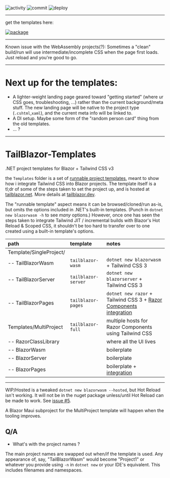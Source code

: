 ![activity](https://img.shields.io/github/commit-activity/m/McNerdius/TailBlazor-Templates)
![commit](https://img.shields.io/github/last-commit/McNerdius/TailBlazor-Templates)
![deploy](https://img.shields.io/github/workflow/status/McNerdius/TailBlazor-Templates/swa-deploy)

---

get the templates here:

[![package](https://img.shields.io/nuget/vpre/McNerdius.TailBlazorTemplates?style=for-the-badge)](https://www.nuget.org/packages/McNerdius.TailBlazorTemplates/)

---

Known issue with the WebAssembly projects(?): Sometimes a "clean" build/run will use intermediate/incomplete CSS when the page first loads.  Just reload and you're good to go.

---

# Next up for the templates:

* A lighter-weight landing page geared toward "getting started" (where ur CSS goes, troubleshooting, ...) rather than the current background/meta stuff.  The new landing page will be native to the project type (`.cshtml`,`xaml`), and the current meta info will be linked to.
* A DI setup.  Maybe some form of the "random person card" thing from the old templates.
* ... ?

---

# TailBlazor-Templates

.NET project templates for Blazor + Tailwind CSS v3

the `Templates` folder is a set of [runnable project templates](https://github.com/dotnet/templating/wiki/Runnable-Project-Templates), meant to show how i integrate Tailwind CSS into Blazor projects. The template itself is a tl;dr of some of the steps taken to set the project up, and is hosted at [tailblazor.net](https://www.tailblazor.net). More details at [tailblazor.dev](https://www.tailblazor.dev).

The "runnable template" aspect means it can be browsed/cloned/run as-is, but omits the options included in .NET's built-in templates. (Punch in `dotnet new blazorwasm -h` to see _many_ options.) However, once one has seen the steps taken to integrate Tailwind JIT / incremental builds with Blazor's Hot Reload & Scoped CSS, it shouldn't be too hard to transfer over to one created using a built-in template's options.

| path                    | template            | notes                                                                                                                                                                                               |
| :---------------------- | :------------------ | :-------------------------------------------------------------------------------------------------------------------------------------------------------------------------------------------------- |
| Template/SingleProject/ |                     |                                                                                                                                                                                                     |
| -- TailBlazorWasm       | `tailblazor-wasm`   | `dotnet new blazorwasm` + Tailwind CSS 3                                                                                                                                                            |
| -- TailBlazorServer     | `tailblazor-server` | `dotnet new blazorserver` + Tailwind CSS 3                                                                                                                                                          |
| -- TailBlazorPages      | `tailblazor-pages ` | `dotnet new razor` + Tailwind CSS 3 + [Razor Components integration](https://docs.microsoft.com/en-us/aspnet/core/blazor/components/prerendering-and-integration?view=aspnetcore-6.0&pivots=server) |
| Templates/MultiProject  | `tailblazor-full`   | multiple hosts for Razor Components using Tailwind CSS                                                                                                                                              |
| -- RazorClassLibrary    |                     | where all the UI lives                                                                                                                                                                              |
| -- BlazorWasm           |                     | boilerplate                                                                                                                                                                                         |
| -- BlazorServer         |                     | boilerplate                                                                                                                                                                                         |
| -- BlazorPages          |                     | boilerplate + [integration](https://docs.microsoft.com/en-us/aspnet/core/blazor/components/prerendering-and-integration?view=aspnetcore-6.0&pivots=server)                                          |

---

WIP/Hosted is a tweaked `dotnet new blazorwasm --hosted`, but Hot Reload isn't working.  It will not be in the nuget package unless/until Hot Reload can be made to work. See [issue #5](https://github.com/McNerdius/TailBlazor-Templates/issues/5).

A Blazor Maui subproject for the MultiProject template will happen when the tooling improves.

## Q/A

- What's with the project names ?

The main project names are swapped out when/if the template is used. Any appearance of, say, "TailBlazorWasm" would become "Project1" or whatever you provide using `-n` in `dotnet new` or your IDE's equivalent. This includes filenames and namespaces.
